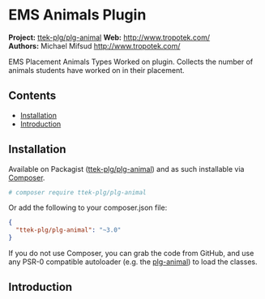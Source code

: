 # EMS Animals Plugin

__Project:__ [ttek-plg/plg-animal](http://packagist.org/packages/ttek-plg/plg-animal)
__Web:__ <http://www.tropotek.com/>  
__Authors:__ Michael Mifsud <http://www.tropotek.com/>  
  
EMS Placement Animals Types Worked on plugin. Collects the number of animals students have worked on in their placement.

## Contents

- [Installation](#installation)
- [Introduction](#introduction)


## Installation

Available on Packagist ([ttek-plg/plg-animal](http://packagist.org/packages/ttek-plg/plg-animal))
and as such installable via [Composer](http://getcomposer.org/).

```bash
# composer require ttek-plg/plg-animal
```

Or add the following to your composer.json file:

```json
{
  "ttek-plg/plg-animal": "~3.0"
}
```

If you do not use Composer, you can grab the code from GitHub, and use any
PSR-0 compatible autoloader (e.g. the [plg-animal](https://github.com/tropotek/plg-animal))
to load the classes.

## Introduction





  
  